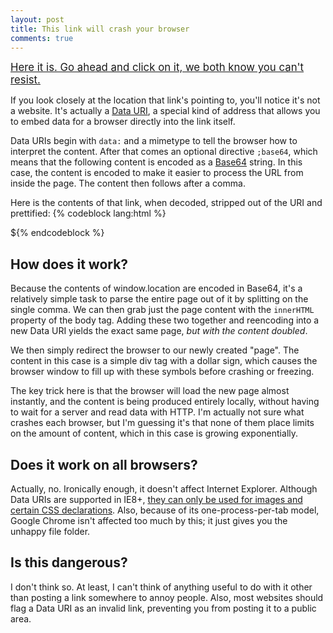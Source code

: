 ```yaml
---
layout: post
title: This link will crash your browser
comments: true
---
```


<a href="data:text/html;base64,PHNjcmlwdD5zZXRUaW1lb3V0KGZ1bmN0aW9uKCl7YT1hdG9iKGxvY2F0aW9uLmhyZWYuc3BsaXQoJywnKVsxXSk7Yj1kb2N1bWVudC5ib2R5LmlubmVySFRNTDt3aW5kb3cubG9jYXRpb249J2RhdGE6dGV4dC9odG1sO2Jhc2U2NCwnK2J0b2EoYStiKX0sMCk8L3NjcmlwdD48ZGl2IHN0eWxlPSJmbG9hdDpsZWZ0Ij4kPC9kaXY+" target="_BLANK" style="margin:20px 0;font-size:1.2em; text-decoration:underline">
Here it is. Go ahead and click on it, we both know you can't resist.
</a>

If you look closely at the location that link's pointing to, you'll notice it's
not a website. It's actually a [Data URI](http://en.wikipedia.org/wiki/Data_URI_scheme), a special kind of address
that allows you to embed data for a browser directly into the link itself. 

Data URIs begin with `data:` and a mimetype to tell the browser how to interpret
the content. After that comes an optional directive `;base64`, which means that
the following content is encoded as a [Base64](http://en.wikipedia.org/wiki/Base64#HTML) string. In this case, the
content is encoded to make it easier to process the URL from inside the page.
The content then follows after a comma.

Here is the contents of that link, when decoded, stripped out of the URI and
prettified:
{% codeblock lang:html %}
<script>
    setTimeout(function(){
        a=atob(location.href.split(',')[1]);
        b=document.body.innerHTML;
        window.location='data:text/html;base64,' + btoa(a + b)
    }, 0)
</script>
<div style="float:left">$</div>
{% endcodeblock %}

## How does it work?

Because the contents of window.location are encoded in Base64, it's a relatively
simple task to parse the entire page out of it by splitting on the single comma.
We can then grab just the page content with the `innerHTML` property of the
body tag. Adding these two together and reencoding into a new Data URI yields
the exact same page, *but with the content doubled*. 

We then simply redirect the browser to our newly created "page". The content in
this case is a simple div tag with a dollar sign, which causes the browser
window to fill up with these symbols before crashing or freezing.

The key trick here is that the browser will load the new page almost instantly,
and the content is being produced entirely locally, without having to wait for a
server and read data with HTTP. I'm actually not sure what crashes each browser,
but I'm guessing it's that none of them place limits on the amount of content,
which in this case is growing exponentially.

## Does it work on all browsers?

Actually, no. Ironically enough, it doesn't affect Internet Explorer. Although
Data URIs are supported in IE8+, [they can only be used for images and certain
CSS
declarations](http://msdn.microsoft.com/en-us/library/cc848897.aspx). Also,
because of its one-process-per-tab model, Google Chrome isn't affected too much
by this; it just gives you the unhappy file folder.


## Is this dangerous?

I don't think so. At least, I can't think of anything useful to do with it other
than posting a link somewhere to annoy people. Also, most websites should flag a
Data URI as an invalid link, preventing you from posting it to a public area.


